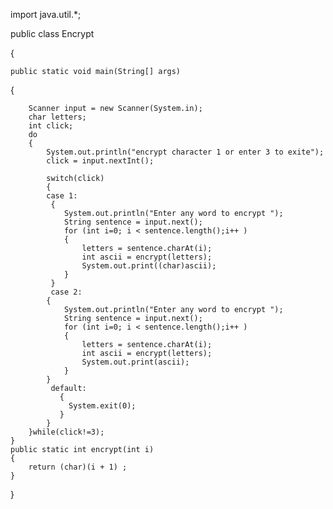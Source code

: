 import java.util.*;

public class Encrypt

{
	
	public static void main(String[] args)
  
  {
		
		Scanner input = new Scanner(System.in);
		char letters;
		int click;
		do
		{
			System.out.println("encrypt character 1 or enter 3 to exite");
			click = input.nextInt();

			switch(click)
			{
			case 1:
			 {
				System.out.println("Enter any word to encrypt ");
				String sentence = input.next();
				for (int i=0; i < sentence.length();i++ )
				{
					letters = sentence.charAt(i);
					int ascii = encrypt(letters);
					System.out.print((char)ascii);
				}
			 }
			 case 2:
			{
				System.out.println("Enter any word to encrypt ");
				String sentence = input.next();
				for (int i=0; i < sentence.length();i++ )
				{
					letters = sentence.charAt(i);
					int ascii = encrypt(letters);
					System.out.print(ascii);
				}	
			}
			 default:
			   {
				 System.exit(0);
			   }
			}
		}while(click!=3);
	}
	public static int encrypt(int i) 
	{
		return (char)(i + 1) ;
	}

}
